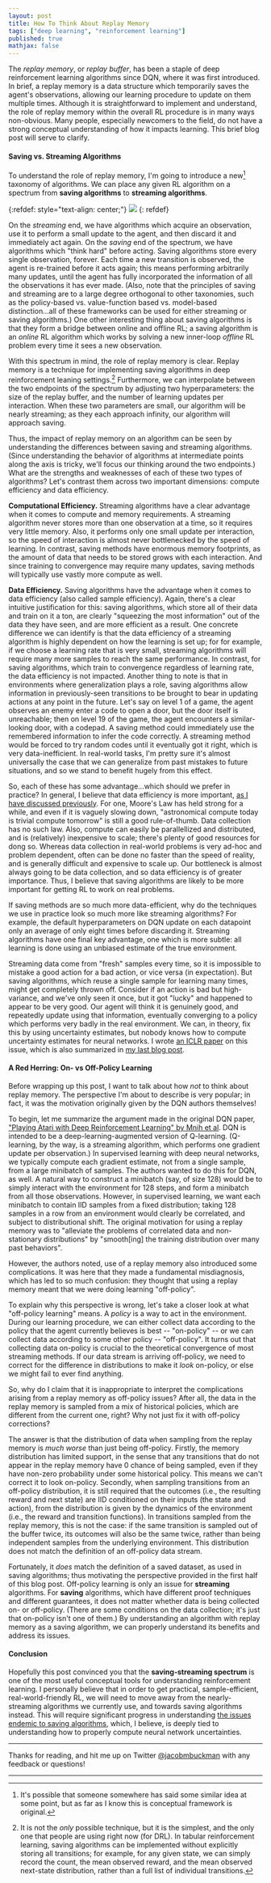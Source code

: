```yaml
---
layout: post
title: How To Think About Replay Memory
tags: ["deep learning", "reinforcement learning"]
published: true
mathjax: false
---
```


The *replay memory*, or *replay buffer*, has been a staple of deep reinforcement learning algorithms since DQN, where it was first introduced.
In brief, a replay memory is a data structure which temporarily saves the agent's observations, allowing our learning procedure to update on them multiple times.
Although it is straightforward to implement and understand, the role of replay memory within the overall RL procedure is in many ways non-obvious.
Many people, especially newcomers to the field, do not have a strong conceptual understanding of how it impacts learning.
This brief blog post will serve to clarify.

#### Saving vs. Streaming Algorithms

To understand the role of replay memory, I'm going to introduce a new[^0] taxonomy of algorithms.
We can place any given RL algorithm on a spectrum from **saving algorithms** to **streaming algorithms**.

{:refdef: style="text-align: center;"}
![](/static/img/repmem/streamsave.png)
{: refdef}

On the *streaming* end, we have algorithms which acquire an observation, use it to perform a small update to the agent, and then discard it and immediately act again.
On the *saving* end of the spectrum, we have algorithms which "think hard" before acting.
Saving algorithms store every single observation, forever.
Each time a new transition is observed, the agent is re-trained before it acts again; this means performing arbitrarily many updates, until the agent has fully incorporated the information of all the observations it has ever made.
(Also, note that the principles of saving and streaming are to a large degree orthogonal to other taxonomies, such as the policy-based vs. value-function based vs. model-based distinction...all of these frameworks can be used for either streaming or saving algorithms.)
One other interesting thing about saving algorithms is that they form a bridge between online and offline RL; a saving algorithm is an *online* RL algorithm which works by solving a new inner-loop *offline* RL problem every time it sees a new observation.

With this spectrum in mind, the role of replay memory is clear.
Replay memory is a technique for implementing saving algorithms in deep reinforcement leaning settings.[^1]
Furthermore, we can interpolate between the two endpoints of the spectrum by adjusting two hyperparameters: the size of the replay buffer, and the number of learning updates per interaction.
When these two parameters are small, our algorithm will be nearly streaming; as they each approach infinity, our algorithm will approach saving.

Thus, the impact of replay memory on an algorithm can be seen by understanding the differences between saving and streaming algorithms.
(Since understanding the behavior of algorithms at intermediate points along the axis is tricky, we'll focus our thinking around the two endpoints.)
What are the strengths and weaknesses of each of these two types of algorithms?
Let's contrast them across two important dimensions: compute efficiency and data efficiency.

**Computational Efficiency.**
Streaming algorithms have a clear advantage when it comes to compute and memory requirements.
A streaming algorithm never stores more than one observation at a time, so it requires very little memory.
Also, it performs only one small update per interaction, so the speed of interaction is almost never bottlenecked by the speed of learning.
In contrast, saving methods have enormous memory footprints, as the amount of data that needs to be stored grows with each interaction.
And since training to convergence may require many updates, saving methods will typically use vastly more compute as well.

**Data Efficiency.**
Saving algorithms have the advantage when it comes to data efficiency (also called sample efficiency).
Again, there's a clear intuitive justification for this: saving algorithms, which store all of their data and train on it a ton, are clearly "squeezing the most information" out of the data they have seen, and are more efficient as a result.
One concrete difference we can identify is that the data efficiency of a streaming algorithm is highly dependent on how the learning is set up; for for example, if we choose a learning rate that is very small, streaming algorithms will require many more samples to reach the same performance.
In contrast, for saving algorithms, which train to convergence regardless of learning rate, the data efficiency is not impacted.
Another thing to note is that in environments where generalization plays a role, saving algorithms allow information in previously-seen transitions to be brought to bear in updating actions at any point in the future.
Let's say on level 1 of a game, the agent observes an enemy enter a code to open a door, but the door itself is unreachable; then on level 19 of the game, the agent encounters a similar-looking door, with a codepad.
A saving method could immediately use the remembered information to infer the code correctly.
A streaming method would be forced to try random codes until it eventually got it right, which is very data-inefficient.
In real-world tasks, I'm pretty sure it's almost universally the case that we can generalize from past mistakes to future situations, and so we stand to benefit hugely from this effect.

So, each of these has some advantage...which should we prefer in practice?
In general, I believe that data efficiency is more important, [as I have discussed previously](https://jacobbuckman.com/2019-09-23-automation-via-reinforcement-learning/).
For one, Moore's Law has held strong for a while, and even if it is vaguely slowing down, "astronomical compute today is trivial compute tomorrow" is still a good rule-of-thumb.
Data collection has no such law.
Also, compute can easily be parallellized and distributed, and is (relatively) inexpensive to scale; there's plenty of good resources for dong so.
Whereas data collection in real-world problems is very ad-hoc and problem dependent, often can be done no faster than the speed of reality, and is generally difficult and expensive to scale up.
Our bottleneck is almost always going to be data collection, and so data efficiency is of greater importance.
Thus, I believe that saving algorithms are likely to be more important for getting RL to work on real problems.

If saving methods are so much more data-efficient, why do the techniques we use in practice look so much more like streaming algorithms?
For example, the default hyperparameters on DQN update on each datapoint only an average of only eight times before discarding it.
Streaming algorithms have one final key advantage, one which is more subtle: all learning is done using an unbiased estimate of the true environment.

Streaming data come from "fresh" samples every time, so it is impossible to mistake a good action for a bad action, or vice versa (in expectation).
But saving algorithms, which reuse a single sample for learning many times, might get completely thrown off.
Consider if an action is bad but high-variance, and we've only seen it once, but it got "lucky" and happened to appear to be very good.
Our agent will think it is genuinely good, and repeatedly update using that information, eventually converging to a policy which performs very badly in the real environment.
We can, in theory, fix this by using uncertainty estimates, but nobody knows how to compute uncertainty estimates for neural networks.
I wrote [an ICLR paper](https://arxiv.org/abs/2009.06799) on this issue, which is also summarized in [my last blog post](https://jacobbuckman.com/2020-11-30-conceptual-fundamentals-of-offline-rl/).

#### A Red Herring: On- vs Off-Policy Learning

Before wrapping up this post, I want to talk about how *not* to think about replay memory.
The perspective I'm about to describe is very popular; in fact, it was the motivation originally given by the DQN authors themselves!

To begin, let me summarize the argument made in the original DQN paper, ["Playing Atari with Deep Reinforcement Learning" by Mnih et al](https://www.cs.toronto.edu/~vmnih/docs/dqn.pdf).
DQN is intended to be a deep-learning-augmented version of Q-learning.
(Q-learning, by the way, is a streaming algorithm, which performs one gradient update per observation.)
In supervised learning with deep neural networks, we typically compute each gradient estimate, not from a single sample, from a large minibatch of samples.
The authors wanted to do this for DQN, as well.
A natural way to construct a minibatch (say, of size 128) would be to simply interact with the environment for 128 steps, and form a minibatch from all those observations.
However, in supervised learning, we want each minibatch to contain IID samples from a fixed distribution; taking 128 samples in a row from an environment would clearly be correlated, and subject to distributional shift.
The original motivation for using a replay memory was to "alleviate the problems of correlated data and non-stationary distributions" by "smooth\[ing\] the training distribution over many past behaviors".

However, the authors noted, use of a replay memory also introduced some complications.
It was here that they made a fundamental misdiagnosis, which has led to so much confusion: they thought that using a replay memory meant that we were doing learning "off-policy".

To explain why this perspective is wrong, let's take a closer look at what "off-policy learning" means.
A *policy* is a way to act in the environment.
During our learning procedure, we can either collect data according to the policy that the agent currently believes is best -- "on-policy" -- or we can collect data according to some other policy -- "off-policy".
It turns out that collecting data on-policy is crucial to the theoretical convergence of most streaming methods.
If our data stream is arriving off-policy, we need to correct for the difference in distributions to make it *look* on-policy, or else we might fail to ever find anything.

So, why do I claim that it is inappropriate to interpret the complications arising from a replay memory as off-policy issues?
After all, the data in the replay memory is sampled from a mix of historical policies, which are different from the current one, right?
Why not just fix it with off-policy corrections?

The answer is that the distribution of data when sampling from the replay memory is *much worse* than just being off-policy.
Firstly, the memory distribution has limited support, in the sense that any transitions that do not appear in the replay memory have 0 chance of being sampled, even if they have non-zero probability under some historical policy.
This means we can't correct it to look on-policy.
Secondly, when sampling transitions from an off-policy distribution, it is still required that the outcomes (i.e., the resulting reward and next state) are IID conditioned on their inputs (the state and action), from the distribution is given by the dynamics of the environment (i.e., the reward and transition functions). 
In transitions sampled from the replay memory, this is not the case: if the same transition is sampled out of the buffer twice, its outcomes will also be the same twice, rather than being independent samples from the underlying environment.
This distribution does not match the definition of an off-policy data stream.

Fortunately, it *does* match the definition of a saved dataset, as used in saving algorithms; thus motivating the perspective provided in the first half of this blog post.
Off-policy learning is only an issue for **streaming** algorithms. 
For **saving** algorithms, which have different proof techniques and different guarantees, it does not matter whether data is being collected on- or off-policy.
(There are some conditions on the data collection; it's just that on-policy isn't one of them.)
By understanding an algorithm with replay memory as a saving algorithm, we can properly understand its benefits and address its issues.

#### Conclusion

Hopefully this post convinced you that the **saving-streaming spectrum** is one of the most useful conceptual tools for understanding reinforcement learning.
I personally believe that in order to get practical, sample-efficient, real-world-friendly RL, we will need to move away from the nearly-streaming algorithms we currently use, and towards saving algorithms instead.
This will require significant progress in understanding [the issues endemic to saving algorithms](https://arxiv.org/abs/2009.06799), which, I believe, is deeply tied to understanding how to properly compute neural network uncertainties.

---

Thanks for reading, and hit me up on Twitter [@jacobmbuckman](https://twitter.com/jacobmbuckman) with any feedback or questions!

---

[^0]: It's possible that someone somewhere has said some similar idea at some point, but as far as I know this is conceptual framework is original.
[^1]: It is not the *only* possible technique, but it is the simplest, and the only one that people are using right now (for DRL). In tabular reinforcement learning, saving algorithms can be implemented without explicitly storing all transitions; for example, for any given state, we can simply record the count, the mean observed reward, and the mean observed next-state distribution, rather than a full list of individual transitions.
